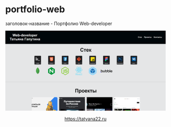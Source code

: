 # portfolio-web
заголовок-название - Портфолио Web-developer
 
<div align="center">
<img src="https://github.com/vedy22/vedy22/blob/main/screens/web.png" alt="скрин страницы">

https://tatyana22.ru

</div>
